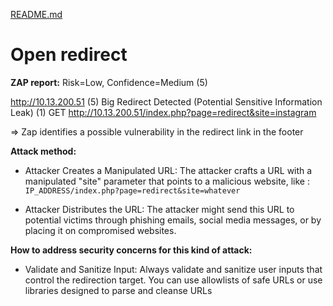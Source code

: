 [README.md](../../../README.md)
# Open redirect

**ZAP report:**
Risk=Low, Confidence=Medium (5)

http://10.13.200.51 (5)
Big Redirect Detected (Potential Sensitive Information Leak) (1)
GET http://10.13.200.51/index.php?page=redirect&site=instagram

=> Zap identifies a possible vulnerability in the redirect link in the footer

**Attack method:**
- Attacker Creates a Manipulated URL: The attacker crafts a URL with a manipulated "site" parameter that points to a malicious website, like :
`IP_ADDRESS/index.php?page=redirect&site=whatever`

- Attacker Distributes the URL: The attacker might send this URL to potential victims through phishing emails, social media messages, or by placing it on compromised websites.

**How to address security concerns for this kind of attack:**
- Validate and Sanitize Input: Always validate and sanitize user inputs that control the redirection target. You can use allowlists of safe URLs or use libraries designed to parse and cleanse URLs